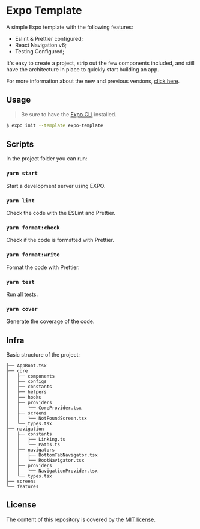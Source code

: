 # Expo Template 

A simple Expo template with the following features:

- Eslint & Prettier configured;
- React Navigation v6;
- Testing Configured;

It's easy to create a project, strip out the few components included, and still have the architecture in place to quickly start building an app.

For more information about the new and previous versions, [click here](./docs/CHANGELOG.md).

## Usage

> Be sure to have the [Expo CLI](https://docs.expo.io/workflow/expo-cli/) installed.

```bash
$ expo init --template expo-template
```
## Scripts 

In the project folder you can run:

### `yarn start`

Start a development server using EXPO.

### `yarn lint`

Check the code with the ESLint and Prettier.

### `yarn format:check`

Check if the code is formatted with Prettier.

### `yarn format:write`

Format the code with Prettier.

### `yarn test`

Run all tests.

### `yarn cover`

Generate the coverage of the code.

## Infra

Basic structure of the project:

```code
├── AppRoot.tsx
├── core
│   ├── components
│   ├── configs
│   ├── constants
│   ├── helpers
│   ├── hooks
│   ├── providers
│   │   └── CoreProvider.tsx
│   ├── screens
│   │   └── NotFoundScreen.tsx
│   └── types.tsx
├── navigation
│   ├── constants
│   │   ├── Linking.ts
│   │   └── Paths.ts
│   ├── navigators
│   │   ├── BottomTabNavigator.tsx
│   │   └── RootNavigator.tsx
│   ├── providers
│   │   └── NavigationProvider.tsx
│   └── types.tsx
├── screens
└── features
```

## License 

The content of this repository is covered by the [MIT license](./LICENSE).
